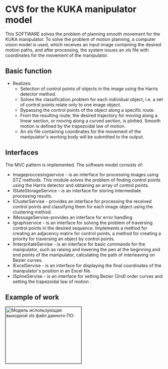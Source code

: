 # CVS for the KUKA manipulator model
This SOFTWARE solves the problem of planning smooth movement for the KUKA manipulator. To solve the problem of motion planning, a computer vision model is used, which receives an input image containing the desired motion paths, and after processing, the system issues an xls file with coordinates for the movement of the manipulator.
## Basic function
+ Realizes:
  + Selection of control points of objects in the image using the Harris detector method.
  + Solves the classification problem for each individual object, i.e. a set of control points relate only to one image object.
  + Bypassing the control points of the object along a specific route.
  + From the resulting route, the desired trajectory for moving along a linear section, or moving along a curved section, is plotted. Smooth motion is defined by the trapezoidal law of motion.
  + An xls file containing coordinates for the movement of the manipulator's working body will be submitted to the output.
## Interfaces
The MVC pattern is implemented.
The software model consists of:
  + Imageproccesingservice - is an interface for processing images using STZ methods. This module solves the problem of finding control points using the Harris detector and obtaining an array of control points.
  + IStateStorageService - is an interface for storing intermediate processing results.
  + IClusterServise - provides an interface for processing the received control points and classifying them for each image object using the clustering method.
  + IMessageServise-provides an interface for error handling
  + Igraphservice - is an interface for solving the problem of traversing control points in the desired sequence. Implements a method for creating an adjacency matrix for control points, a method for creating a priority for traversing an object by control points. 
  + IInterpritateServise - is an interface for basic commands for the manipulator, such as raising and lowering the pen at the beginning and end points of the manipulator, calculating the path of interleaving on Bezier curves.
  + IExcelServise - is an interface for displaying the final coordinates of the manipulator's position in an Excel file.
  + ISplineServise - is an interface for setting Bezier (2nd) order curves and setting the trapezoidal law of motion .
## Example of work 
<a href="http://www.youtube.com/watch?feature=player_embedded&v=YYzeGKxgiII" target="_blank"><img src="http://img.youtube.com/vi/YYzeGKxgiII/0.jpg" 
alt="Модель использующая выходной xls файл данного ПО:" width="240" height="180" border="1"/></a>
